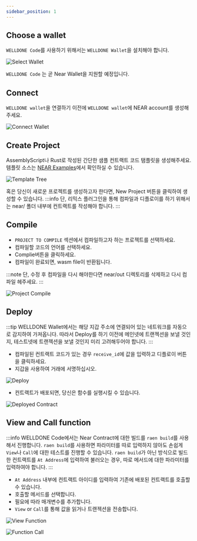 ```yaml
---
sidebar_position: 1
---
```


## Choose a wallet
`WELLDONE Code`를 사용하기 위해서는 `WELLDONE Wallet`을 설치해야 합니다.

![Select Wallet](img/select-wallet.png?raw=true "Select Wallet")

`WELLDONE Code` 는 곧 Near Wallet을 지원할 예정입니다.

## Connect
`WELLDONE wallet`을 연결하기 이전에 `WELLDONE wallet`에 NEAR account를 생성해주세요.

![Connect Wallet](img/connect-wallet.png?raw=true "Connect Wallet")

## Create Project

AssemblyScript나 Rust로 작성된 간단한 샘플 컨트랙트 코드 탬플릿을 생성해주세요. 템플릿 소스는 [NEAR Examples](https://examples.near.org/)에서 확인하실 수 있습니다.

![Template Tree](img/template-tree.png?raw=true "Template Tree")

혹은 당신이 새로운 프로젝트를 생성하고자 한다면, New Project 버튼을 클릭하여 생성할 수 있습니다.
:::info
단, 리믹스 플러그인을 통해 컴파일과 디플로이를 하기 위해서는 near/ 폴더 내부에 컨트랙트를 작성해야 합니다.
:::

## Compile

- `PROJECT TO COMPILE` 섹션에서 컴파일하고자 하는 프로젝트를 선택하세요.
- 컴파일할 코드의 언어를 선택하세요. 
- Complie버튼을 클릭하세요.
- 컴파일이 완료되면, wasm file이 반환됩니다.

:::note
단, 수정 후 컴파일을 다시 해야한다면 near/out 디렉토리를 삭제하고 다시 컴파일 헤주세요.
:::

![Project Compile](img/project-compile.png?raw=true "Project Compile")


## Deploy

:::tip
WELLDONE Wallet에서는 해당 지갑 주소에 연결되어 있는 네트워크를 자동으로 감지하여 가져옵니다. 따라서 Deploy를 하기 이전에 메인넷에 트랜젝션을 보낼 것인지, 테스트넷에 트랜젝션을 보낼 것인지 미리 고려해두어야 합니다. 
:::

- 컴파일된 컨트랙트 코드가 있는 경우 `receive_id`에 값을 입력하고 디플로이 버튼을 클릭하세요.
- 지갑을 사용하여 거래에 서명하십시오.

![Deploy](img/deploy.png?raw=true "Deploy")

- 컨트랙트가 배포되면, 당신은 함수를 실행시킬 수 있습니다.

![Deployed Contract](img/deployed-contract.png?raw=true "Deployed Contract")

## View and Call function
:::info
WELLDONE Code에서는 Near Contract에 대한 빌드를 `raen build`를 사용해서 진행합니다. `raen build`를 사용하면 파라미터를 따로 입력하지 않아도 손쉽게 `View`나 `Call`에 대한 테스트를 진행할 수 있습니다. `raen build`가 아닌 방식으로 빌드한 컨트랙트를 `At Address`에 입력하여 불러오는 경우, 따로 메서드에 대한 파라미터를 입력하여야 합니다.
:::


- `At Address` 내부에 컨트랙트 아이디를 입력하여 기존에 배포된 컨트랙트를 호출할 수 있습니다.
- 호출할 메서드를 선택합니다.
- 필요에 따라 매개변수를 추가합니다.
- `View` or `Call`를 통해 값을 읽거나 트랜젝션을 전송합니다.

![View Function](img/view-function.png?raw=true "View Function")


![Function Call](img/function-call.png?raw=true "Function Call")


